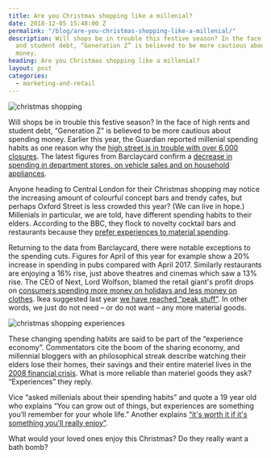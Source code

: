 ```yaml
---
title: Are you Christmas shopping like a millenial?
date: 2018-12-05 15:48:00 Z
permalink: "/blog/are-you-christmas-shopping-like-a-millenial/"
description: Will shops be in trouble this festive season? In the face of high rents
  and student debt, “Generation Z” is believed to be more cautious about spending
  money.
heading: Are you Christmas shopping like a millenial?
layout: post
categories:
  - marketing-and-retail
---
```


![christmas shopping](/uploads/christmas%20shopping.jpg)

Will shops be in trouble this festive season? In the face of high rents and student debt, “Generation Z” is believed to be more cautious about spending money. Earlier this year, the Guardian reported millenial spending habits as one reason why the [high street is in trouble with over 6,000 closures](https://www.theguardian.com/business/2018/apr/11/tough-year-high-street-internet-shopping-weak-pound). The latest figures from Barclaycard confirm a [decrease in spending in department stores, on vehicle sales and on household appliances](https://www.theguardian.com/business/2017/may/13/just-do-it-the-experience-economy-and-how-we-turned-our-backs-on-stuff).  



Anyone heading to Central London for their Christmas shopping may notice the increasing amount of colourful concept bars and trendy cafes, but perhaps Oxford Street is less crowded this year? (We can live in hope.) Millenials in particular, we are told, have different spending habits to their elders. According to the BBC, they flock to novelty cocktail bars and restaurants because they [prefer experiences to material spending](https://www.bbc.co.uk/news/business-45642270).







Returning to the data from Barclaycard, there were notable exceptions to the spending cuts. Figures for April of this year for example show a 20% increase in spending in pubs compared with April 2017. Similarly restaurants are enjoying a 16% rise, just above theatres and cinemas which saw a 13% rise. The CEO of Next, Lord Wolfson, blamed the retail giant's profit drops on [consumers spending more money on holidays and less money on clothes](https://www.theguardian.com/business/2017/mar/23/next-price-rises-profits-fall-pound-brexit). Ikea suggested last year [we have reached “peak stuff”](https://www.ft.com/content/f4b47ecc-bdf2-11e5-846f-79b0e3d20eaf). In other words, we just do not need – or do not want – any more material goods.  

![christmas shopping experiences](/uploads/christmas%20shopping%20experiences.jpg)  

These changing spending habits are said to be part of the “experience economy”. Commentators cite the boom of the sharing economy, and millennial bloggers with an philosophical streak describe watching their elders lose their homes, their savings and their entire materiel lives in the [2008 financial crisis](https://medium.com/@BlakeMichelleM/nownership-no-problem-why-millennials-value-experiences-over-owning-things-587707816b12). What is more reliable than materiel goods they ask? “Experiences” they reply.  

Vice “asked millenials about their spending habits” and quote a 19 year old who explains “You can grow out of things, but experiences are something you’ll remember for your whole life.” Another explains [“it's worth it if it's something you'll really enjoy”](https://www.vice.com/en_ca/article/d3kd7q/we-asked-gen-z-about-their-spending-habits).

What would your loved ones enjoy this Christmas? Do they really want a bath bomb?
